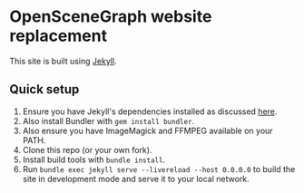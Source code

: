 # OpenSceneGraph website replacement

This site is built using [Jekyll](https://jekyllrb.com/).

## Quick setup

1. Ensure you have Jekyll's dependencies installed as discussed [here](https://jekyllrb.com/docs/installation/).
1. Also install Bundler with `gem install bundler`.
1. Also ensure you have ImageMagick and FFMPEG available on your PATH.
1. Clone this repo (or your own fork).
1. Install build tools with `bundle install`.
1. Run `bundle exec jekyll serve --livereload --host 0.0.0.0` to build the site in development mode and serve it to your local network.
